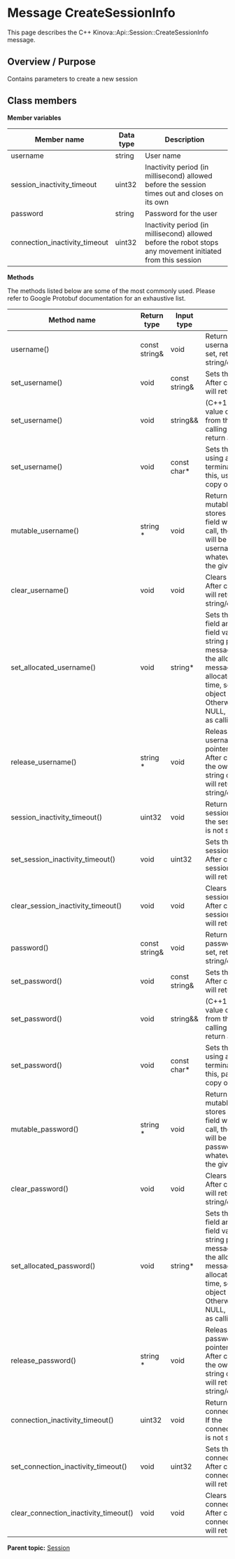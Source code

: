 # Message CreateSessionInfo

This page describes the C++ Kinova::Api::Session::CreateSessionInfo message.

## Overview / Purpose

Contains parameters to create a new session

## Class members

 **Member variables** 

|Member name|Data type|Description|
|-----------|---------|-----------|
|username|string|User name|
|session\_inactivity\_timeout|uint32|Inactivity period \(in millisecond\) allowed before the session times out and closes on its own|
|password|string|Password for the user|
|connection\_inactivity\_timeout|uint32|Inactivity period \(in millisecond\) allowed before the robot stops any movement initiated from this session|

 **Methods** 

The methods listed below are some of the most commonly used. Please refer to Google Protobuf documentation for an exhaustive list.

|Method name|Return type|Input type|Description|
|-----------|-----------|----------|-----------|
|username\(\)|const string&|void|Returns the current value of username. If username is not set, returns the empty string/empty bytes.|
|set\_username\(\)|void|const string&|Sets the value of username. After calling this, username\(\) will return a copy of value.|
|set\_username\(\)|void|string&&|\(C++11 and beyond\): Sets the value of username, moving from the passed string. After calling this, username\(\) will return a copy of value.|
|set\_username\(\)|void|const char\*|Sets the value of username using a C-style null-terminated string. After calling this, username\(\) will return a copy of value.|
|mutable\_username\(\)|string \*|void|Returns a pointer to the mutable string object that stores username's value. If the field was not set prior to the call, then the returned string will be empty. After calling this, username\(\) will return whatever value is written into the given string.|
|clear\_username\(\)|void|void|Clears the value of username. After calling this, username\(\) will return the empty string/empty bytes.|
|set\_allocated\_username\(\)|void|string\*|Sets the string object to the field and frees the previous field value if it exists. If the string pointer is not NULL, the message takes ownership of the allocated string object. The message is free to delete the allocated string object at any time, so references to the object may be invalidated. Otherwise, if the value is NULL, the behavior is the same as calling clear\_username\(\).|
|release\_username\(\)|string \*|void|Releases the ownership of username and returns the pointer of the string object. After calling this, caller takes the ownership of the allocated string object and username\(\) will return the empty string/empty bytes.|
|session\_inactivity\_timeout\(\)|uint32|void|Returns the current value of session\_inactivity\_timeout. If the session\_inactivity\_timeout is not set, returns 0.|
|set\_session\_inactivity\_timeout\(\)|void|uint32|Sets the value of session\_inactivity\_timeout. After calling this, session\_inactivity\_timeout\(\) will return value.|
|clear\_session\_inactivity\_timeout\(\)|void|void|Clears the value of session\_inactivity\_timeout. After calling this, session\_inactivity\_timeout\(\) will return 0.|
|password\(\)|const string&|void|Returns the current value of password. If password is not set, returns the empty string/empty bytes.|
|set\_password\(\)|void|const string&|Sets the value of password. After calling this, password\(\) will return a copy of value.|
|set\_password\(\)|void|string&&|\(C++11 and beyond\): Sets the value of password, moving from the passed string. After calling this, password\(\) will return a copy of value.|
|set\_password\(\)|void|const char\*|Sets the value of password using a C-style null-terminated string. After calling this, password\(\) will return a copy of value.|
|mutable\_password\(\)|string \*|void|Returns a pointer to the mutable string object that stores password's value. If the field was not set prior to the call, then the returned string will be empty. After calling this, password\(\) will return whatever value is written into the given string.|
|clear\_password\(\)|void|void|Clears the value of password. After calling this, password\(\) will return the empty string/empty bytes.|
|set\_allocated\_password\(\)|void|string\*|Sets the string object to the field and frees the previous field value if it exists. If the string pointer is not NULL, the message takes ownership of the allocated string object. The message is free to delete the allocated string object at any time, so references to the object may be invalidated. Otherwise, if the value is NULL, the behavior is the same as calling clear\_password\(\).|
|release\_password\(\)|string \*|void|Releases the ownership of password and returns the pointer of the string object. After calling this, caller takes the ownership of the allocated string object and password\(\) will return the empty string/empty bytes.|
|connection\_inactivity\_timeout\(\)|uint32|void|Returns the current value of connection\_inactivity\_timeout. If the connection\_inactivity\_timeout is not set, returns 0.|
|set\_connection\_inactivity\_timeout\(\)|void|uint32|Sets the value of connection\_inactivity\_timeout. After calling this, connection\_inactivity\_timeout\(\) will return value.|
|clear\_connection\_inactivity\_timeout\(\)|void|void|Clears the value of connection\_inactivity\_timeout. After calling this, connection\_inactivity\_timeout\(\) will return 0.|

**Parent topic:** [Session](../references/summary_Session.md)

